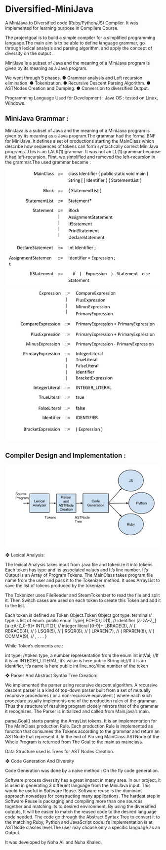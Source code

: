 Diversified-MiniJava
====================

A MiniJava to Diversified code (Ruby/Python/JS) Compiler. It was implemented for learning purpose in Compilers Course.

The projectgoal is to build a simple compiler for a simplified programming language.The main aim is to be able to define language grammar, go through lexical analysis and parsing algorithm, and apply the concept of diversity on the output .

MiniJava is a subset of Java and the meaning of a MiniJava program is given by its meaning as a Java program.

We went through 5 phases.
  ● Grammar analysis and Left recursion elimination.
  ● Tokenization.
  ● Recursive Descent Parsing Algorithm.
  ● ASTNodes Creation and Dumping.
  ● Conversion to diversified Output.
  
Programming Language Used for Development : Java
OS : tested on Linux, Windows.
  
  
MiniJava Grammar :
-------------------


MiniJava is a subset of Java and the meaning of a MiniJava program is given by its meaning as a Java program.The grammar had the formal BNF for MiniJava. It defines a set of productions starting the MainClass which describe how sequences of tokens can form syntactically correct MiniJava programs. This is an LALR(1) grammar. It was not an LL(1) grammar because it had left-recursion. First, we simplified and removed the left-recursion in the grammar.The used grammar became :

![ScreenShot](https://github.com/NuhaKhaled/Diversified-MiniJava/blob/master/images/Grammer1.png)
![ScreenShot](https://raw.githubusercontent.com/NuhaKhaled/Diversified-MiniJava/master/images/Grammer%202.png)

Compiler Design and Implementation :
--------------------------------------

![ScreenShot](https://raw.githubusercontent.com/NuhaKhaled/Diversified-MiniJava/master/images/ProgramFlow.png)

❖ Lexical Analysis:

  The lexical Analysis takes input from .java file and tokenize it into tokens. Each token has type and its associated values and It’s line number. It’s Output is an Array of Program Tokens. The MainClass takes program file name from the user and pass it to the Tokenizer method. It uses ArrayList to save the list of tokens produced by the tokenizer.
  
  The Tokenizer uses FileReader and SteamTokenizer to read the file and split it. Then Switch cases are used on each token to create this Token and add it to the list.
  
  
  Each token is defined as Token Object.Token Object got type. terminals’ type is
  list of enum.
  public enum Type{
  EOF(0),ID(1), // identifier [a-zA-Z_][a-zA-Z_0-9]*
  INTLIT(2), // integer literal [0-9]+
  LBRACE(3), // {
  RBRACE(4), // }
  LSQR(5), // [
  RSQR(6), // ]
  LPAREN(7), // (
  RPAREN(8), // )
  COMMA(9), // ,
  .
  .
  .
  }
  
  While Token’s elements are :
  
  int type; //token type, a number representation from the enum
  int intVal; //If it is an INTEGER_LITERAL, it’s value is here
  public String id;//If it is an identifier, it’s name is here
  public int line_no;//line number of the token

❖ Parser And Abstract Syntax Tree Creation:

  We implemented the parser using recursive descent algorithm. A recursive descent parser is a kind of top-down parser built from a set of mutually recursive procedures ( or a non-recursive equivalent ) where each such procedure usually implements one of the production rules of the grammar. Thus the structure of resulting program closely mirrors that of the grammar it recognizes. The Parser is initialized and called from Main.java’s main.
  
  
  parse.Goal() starts parsing the ArrayList tokens. It is an implementation for The MainClass production Rule. Each production Rule is implemented as function that consumes the Tokens according to the grammar and return an ASTNode that represent it. In the end of Parsing MainClass ASTNode of the Whole Program is returned from The Goal to the main as mainclass.
  
  Data Structure used is Trees for AST Nodes Creation.

❖ Code Generation And Diversity

  Code Generation was done by a naive method : On the fly code generation. 
  
  Software process diversity has a great impact in many area. In our project, it is used in generating 3 different language from the MiniJava input. This would be useful in Software Reuse. Software reuse is the dominant approach nowadays for constructing many applications. The hardest step in Software Reuse is packaging and compiling more than one sources together and matching its to desired environment. By using the diversified outputs, It will be easier to match the reused code to the desired language code needed. The code go through the Abstract Syntax Tree to convert it to the matching Ruby, Python and JavaScript code.It’s Implementation is at ASTNode classes level.The user may choose only a specific language as an Output.
  
  It was developed by Noha Ali and Nuha Khaled.
